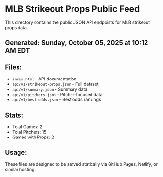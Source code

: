 # MLB Strikeout Props Public Feed

This directory contains the public JSON API endpoints for MLB strikeout props data.

## Generated: Sunday, October 05, 2025 at 10:12 AM EDT

## Files:
- `index.html` - API documentation
- `api/v1/strikeout-props.json` - Full dataset
- `api/v1/summary.json` - Summary data
- `api/v1/pitchers.json` - Pitcher-focused data  
- `api/v1/best-odds.json` - Best odds rankings

## Stats:
- Total Games: 2
- Total Pitchers: 15
- Games with Props: 2

## Usage:
These files are designed to be served statically via GitHub Pages, Netlify, or similar hosting.
